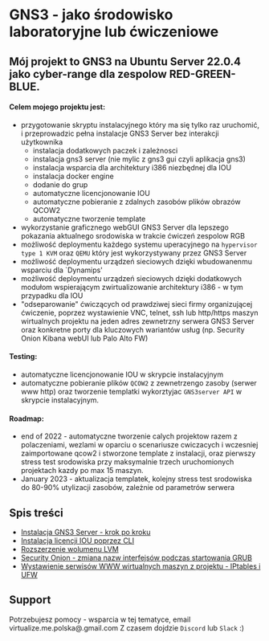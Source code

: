 # GNS3 - jako środowisko laboratoryjne lub ćwiczeniowe
## Mój projekt to GNS3 na Ubuntu Server 22.0.4 jako cyber-range dla zespolow RED-GREEN-BLUE.
#### Celem mojego projektu jest:
* przygotowanie skryptu instalacyjnego który ma się tylko raz uruchomić, i przeprowadzic pełna instalacje GNS3 Server bez interakcji użytkownika
  - instalacja dodatkowych paczek i zależnosci 
  - instalacja gns3 server (nie mylic z gns3 gui czyli aplikacja gns3)
  - instalacja wsparcia dla architektury i386 niezbędnej dla IOU
  - instalacja docker engine
  - dodanie do grup
  - automatyczne licencjonowanie IOU
  - automatyczne pobieranie z zdalnych zasobów plików obrazów QCOW2
  - automatyczne tworzenie template
* wykorzystanie graficznego webGUI GNS3 Server dla lepszego pokazania aktualnego srodowiska w trakcie ćwiczeń zespolow RGB
* możliwość deploymentu każdego systemu uperacyjnego na `hypervisor type 1 KVM` oraz `QEMU` który jest wykorzystywany przez GNS3 Server
* możliwość deploymentu urządzeń sieciowych dzięki wbudowanenmu wsparciu dla `Dynamips'
* możliwość deploymentu urządzeń sieciowych dzięki dodatkowych modułom wspierającym zwirtualizowanie architektury i386 - w tym przypadku dla IOU
* "odseparowanie" ćwiczących od prawdziwej sieci firmy organizującej ćwiczenie, poprzez wystawienie VNC, telnet, ssh lub http/https maszyn wirtualnych projektu na jeden adres zewnetrzny serwera GNS3 Server oraz konkretne porty dla kluczowych wariantów usług (np. Security Onion Kibana webUI lub Palo Alto FW)

#### Testing: 
  - automatyczne licencjonowanie IOU w skrypcie instalacyjnym
  - automatyczne pobieranie plików `QCOW2` z zewnetrzengo zasoby (serwer www http) oraz tworzenie templatki wykorztyjac `GNS3server API` w skrypcie instalacyjnym.
#### Roadmap:
  - end of 2022 - automatyczne tworzenie calych projektow razem z polaczeniami, wezlami w oparciu o scenariusze cwiczacych i wczesniej zaimportowane qcow2 i stworzone template z instalacji, oraz pierwszy stress test srodowiska przy maksymalnie trzech uruchomionych projektach kazdy po max 15 maszyn.
  - January 2023 - aktualizacja templatek, kolejny stress test srodowiska do 80-90% utylizacji zasobów, zależnie od parametrów serwera

## Spis treści

* [Instalacja GNS3 Server - krok po kroku](https://github.com/virtualizeme/gns3-as-a-cyber-range/blob/c680d1aa7f476e0468a4108c9cdc376af7c933dd/gns3server-install-steps.md)
* [Instalacja licencji IOU poprzez CLI](https://github.com/virtualizeme/gns3-as-a-cyber-range/blob/6abea34ef8006c04d572558c0407b9732db6b5a2/IOU-license-via-CLI.md)
* [Rozszerzenie wolumenu LVM](https://github.com/virtualizeme/gns3-as-a-cyber-range/blob/6abea34ef8006c04d572558c0407b9732db6b5a2/rozszerzenie-wolumenu-LVM.md)
* [Security Onion - zmiana nazw interfejsów podczas startowania GRUB](https://github.com/virtualizeme/gns3-as-a-cyber-range/blob/6abea34ef8006c04d572558c0407b9732db6b5a2/SOnion-interface-problem.md)
* [Wystawienie serwisów WWW wirtualnych maszyn z projektu - IPtables i UFW](https://github.com/virtualizeme/gns3-as-a-cyber-range/blob/6abea34ef8006c04d572558c0407b9732db6b5a2/iptables-ufw-ext-services.md)


## Support
Potrzebujesz pomocy - wsparcia w tej tematyce, email virtualize.me.polska@.gmail.com Z czasem dojdzie `Discord` lub `Slack` :)
